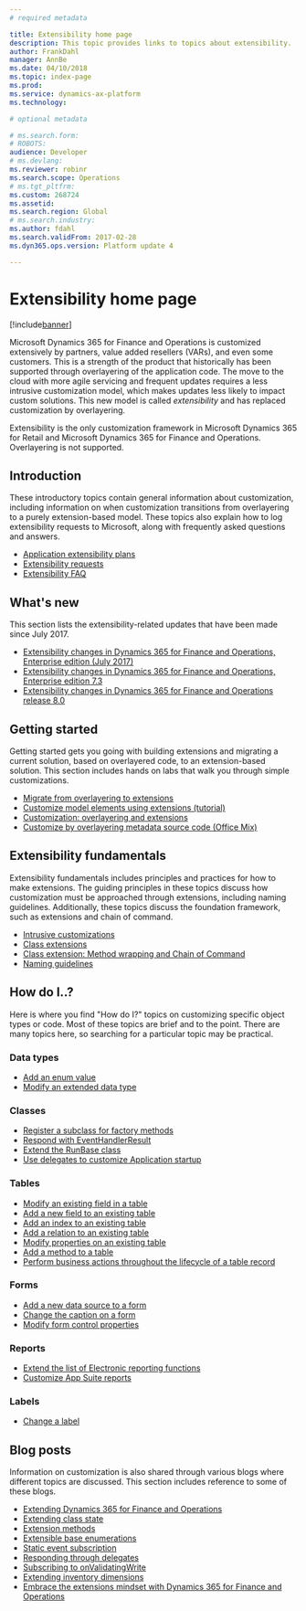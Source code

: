 ```yaml
---
# required metadata

title: Extensibility home page
description: This topic provides links to topics about extensibility.
author: FrankDahl
manager: AnnBe
ms.date: 04/10/2018
ms.topic: index-page
ms.prod: 
ms.service: dynamics-ax-platform
ms.technology: 

# optional metadata

# ms.search.form: 
# ROBOTS: 
audience: Developer
# ms.devlang: 
ms.reviewer: robinr
ms.search.scope: Operations
# ms.tgt_pltfrm: 
ms.custom: 268724
ms.assetid: 
ms.search.region: Global
# ms.search.industry: 
ms.author: fdahl
ms.search.validFrom: 2017-02-28
ms.dyn365.ops.version: Platform update 4

---
```

# Extensibility home page

[!include[banner](../includes/banner.md)]

Microsoft Dynamics 365 for Finance and Operations is customized extensively by partners, value added resellers (VARs), and even some customers. This is a strength of the product that historically has been supported through overlayering of the application code. The move to the cloud with more agile servicing and frequent updates requires a less intrusive customization model, which makes updates less likely to impact custom solutions. This new model is called *extensibility* and has replaced customization by overlayering. 

Extensibility is the only customization framework in Microsoft Dynamics 365 for Retail and Microsoft Dynamics 365 for Finance and Operations. Overlayering is not supported.

## Introduction

These introductory topics contain general information about customization, including information on when customization transitions from overlayering to a purely extension-based model. These topics also explain how to log extensibility requests to Microsoft, along with frequently asked questions and answers.

+ [Application extensibility plans](extensibility-roadmap.md)
+ [Extensibility requests](extensibility-requests.md) 
+ [Extensibility FAQ](app-sealing-faq.md) 

## What's new
This section lists the extensibility-related updates that have been made since July 2017.

+ [Extensibility changes in Dynamics 365 for Finance and Operations, Enterprise edition (July 2017)](changes-july-2017.md)
+ [Extensibility changes in Dynamics 365 for Finance and Operations, Enterprise edition 7.3](extensibility-changes-73.md)
+ [Extensibility changes in Dynamics 365 for Finance and Operations release 8.0](Changes-80.md)

## Getting started

Getting started gets you going with building extensions and migrating a current solution, based on overlayered code, to an extension-based solution. This section includes hands on labs that walk you through simple customizations.

+ [Migrate from overlayering to extensions](migrate-overlayer-extension.md)
+ [Customize model elements using extensions (tutorial)](customize-model-elements-extensions.md)
+ [Customization: overlayering and extensions](customization-overlayering-extensions.md)
+ [Customize by overlayering metadata source code (Office Mix)](https://mix.office.com/watch/1ol6ov90jrd4w)

## Extensibility fundamentals

Extensibility fundamentals includes principles and practices for how to make extensions. The guiding principles in these topics discuss how customization must be approached through extensions, including naming guidelines. Additionally, these topics discuss the foundation framework, such as extensions and chain of command.

+ [Intrusive customizations](intrusive-customizations.md)
+ [Class extensions](class-extensions.md)
+ [Class extension: Method wrapping and Chain of Command](method-wrapping-coc.md)
+ [Naming guidelines](naming-guidelines-extensions.md)
  
## How do I..?

Here is where you find "How do I?" topics on customizing specific object types or code. Most of these topics are brief and to the point. There are many topics here, so searching for a particular topic may be practical.

### Data types
+ [Add an enum value](add-enum-value.md)
+ [Modify an extended data type](modify-edt.md) 

### Classes
+ [Register a subclass for factory methods](register-subclass-factory-methods.md)
+ [Respond with EventHandlerResult](respond-event-handler-result.md)
+ [Extend the RunBase class](extend-runbase-class.md)
+ [Use delegates to customize Application startup](startup-customizations.md)

### Tables
+ [Modify an existing field in a table](modify-existing-field.md)
+ [Add a new field to an existing table](add-field-extension.md)
+ [Add an index to an existing table](add-index.md)
+ [Add a relation to an existing table](add-relation.md)
+ [Modify properties on an existing table](modify-properties.md)
+ [Add a method to a table](add-method-table.md)
+ [Perform business actions throughout the lifecycle of a table record](subscribe-table-events.md)

### Forms
+ [Add a new data source to a form](add-datasource.md)
+ [Change the caption on a form](change-caption-form.md)
+ [Modify form control properties](modify-control-properties.md)

### Reports
+ [Extend the list of Electronic reporting functions](../analytics/general-electronic-reporting-formulas-list-extension.md)
+ [Customize App Suite reports](../analytics/customize-app-suite-reports-with-extensions.md)

### Labels
+ [Change a label](change-label.md)

## Blog posts

Information on customization is also shared through various blogs where different topics are discussed. This section includes reference to some of these blogs.

+ [Extending Dynamics 365 for Finance and Operations](https://blogs.msdn.microsoft.com/mfp/2017/01/31/extending-dynamics-365-for-operations/)
+ [Extending class state](https://blogs.msdn.microsoft.com/mfp/2017/01/31/extending-class-state/)
+ [Extension methods](https://blogs.msdn.microsoft.com/mfp/2015/12/15/x-in-ax7-extension-methods/)
+ [Extensible base enumerations](http://kashperuk.blogspot.dk/2016/09/development-tutorial-extensible-base.html)
+ [Static event subscription](https://blogs.msdn.microsoft.com/mfp/2015/12/10/x-in-ax7-static-event-subscription/)
+ [Responding through delegates](https://blogs.msdn.microsoft.com/mfp/2017/01/31/responding-through-delegates/)
+ [Subscribing to onValidatingWrite](https://blogs.msdn.microsoft.com/mfp/2017/01/31/subscribing-to-onvalidatingwrite/)
+ [Extending inventory dimensions](https://blogs.msdn.microsoft.com/mfp/2017/08/10/extensible-inventory-dimensions/)
+ [Embrace the extensions mindset with Dynamics 365 for Finance and Operations](https://blogs.msdn.microsoft.com/axinthefield/embrace-the-extensions-mindset-with-dynamics-365-for-finance-and-operations/)

